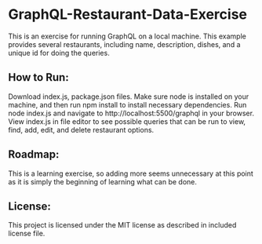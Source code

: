 # GraphQL-Restaurant-Data-Exercise
This is an exercise for running GraphQL on a local machine. This example provides several restaurants, including name, description, dishes, and a unique id for doing the queries.

## How to Run:
Download index.js, package.json files. Make sure node is installed on your machine, and then run npm install to install necessary dependencies. Run node index.js and navigate to http://localhost:5500/graphql in your browser. View index.js in file editor to see possible queries that can be run to view, find, add, edit, and delete restaurant options.

## Roadmap:
This is a learning exercise, so adding more seems unnecessary at this point as it is simply the beginning of learning what can be done.

## License:
This project is licensed under the MIT license as described in included license file.